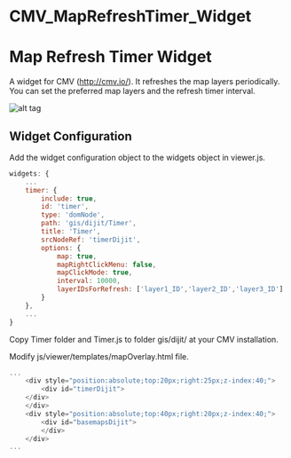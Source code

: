 # CMV_MapRefreshTimer_Widget
# Map Refresh Timer Widget
A widget for CMV (http://cmv.io/). It refreshes the map layers periodically. You can set the preferred map layers and the refresh timer interval.

![alt tag](https://github.com/vojvod/CMV_MapRefreshTimer_Widget/blob/master/img.jpg)

## Widget Configuration
Add the widget configuration object to the widgets object in viewer.js.
```javascript
widgets: {
    ...
    timer: {
        include: true,
        id: 'timer',
        type: 'domNode',
        path: 'gis/dijit/Timer',
        title: 'Timer',
        srcNodeRef: 'timerDijit',
        options: {
            map: true,
            mapRightClickMenu: false,
            mapClickMode: true,
            interval: 10000,
            layerIDsForRefresh: ['layer1_ID','layer2_ID','layer3_ID']
        }
    },
    ...
}
```
Copy Timer folder and Timer.js to folder gis/dijit/ at your CMV installation.

Modify js/viewer/templates/mapOverlay.html file.
```javascript
...
	<div style="position:absolute;top:20px;right:25px;z-index:40;">
		<div id="timerDijit">
    </div>
	</div>
	<div style="position:absolute;top:40px;right:20px;z-index:40;">
		<div id="basemapsDijit">
		</div>
	</div>
...
```
